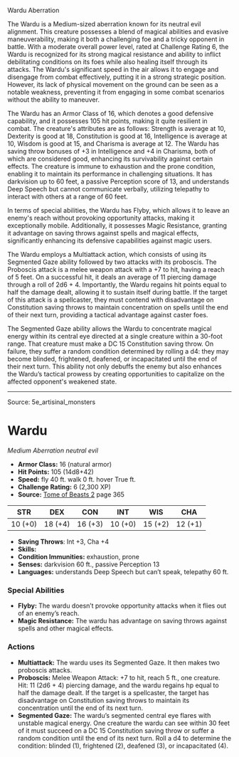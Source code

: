 <MonsterName/>Wardu</MonsterName>
<CreatureType/>Aberration</CreatureType>

<summary>The Wardu is a Medium-sized aberration known for its neutral evil alignment. This creature possesses a blend of magical abilities and evasive maneuverability, making it both a challenging foe and a tricky opponent in battle. With a moderate overall power level, rated at Challenge Rating 6, the Wardu is recognized for its strong magical resistance and ability to inflict debilitating conditions on its foes while also healing itself through its attacks. The Wardu's significant speed in the air allows it to engage and disengage from combat effectively, putting it in a strong strategic position. However, its lack of physical movement on the ground can be seen as a notable weakness, preventing it from engaging in some combat scenarios without the ability to maneuver.</summary>

<detail>

The Wardu has an Armor Class of 16, which denotes a good defensive capability, and it possesses 105 hit points, making it quite resilient in combat. The creature's attributes are as follows: Strength is average at 10, Dexterity is good at 18, Constitution is good at 16, Intelligence is average at 10, Wisdom is good at 15, and Charisma is average at 12. The Wardu has saving throw bonuses of +3 in Intelligence and +4 in Charisma, both of which are considered good, enhancing its survivability against certain effects. The creature is immune to exhaustion and the prone condition, enabling it to maintain its performance in challenging situations. It has darkvision up to 60 feet, a passive Perception score of 13, and understands Deep Speech but cannot communicate verbally, utilizing telepathy to interact with others at a range of 60 feet.

In terms of special abilities, the Wardu has Flyby, which allows it to leave an enemy's reach without provoking opportunity attacks, making it exceptionally mobile. Additionally, it possesses Magic Resistance, granting it advantage on saving throws against spells and magical effects, significantly enhancing its defensive capabilities against magic users.

The Wardu employs a Multiattack action, which consists of using its Segmented Gaze ability followed by two attacks with its proboscis. The Proboscis attack is a melee weapon attack with a +7 to hit, having a reach of 5 feet. On a successful hit, it deals an average of 11 piercing damage through a roll of 2d6 + 4. Importantly, the Wardu regains hit points equal to half the damage dealt, allowing it to sustain itself during battle. If the target of this attack is a spellcaster, they must contend with disadvantage on Constitution saving throws to maintain concentration on spells until the end of their next turn, providing a tactical advantage against caster foes.

The Segmented Gaze ability allows the Wardu to concentrate magical energy within its central eye directed at a single creature within a 30-foot range. That creature must make a DC 15 Constitution saving throw. On failure, they suffer a random condition determined by rolling a d4: they may become blinded, frightened, deafened, or incapacitated until the end of their next turn. This ability not only debuffs the enemy but also enhances the Wardu’s tactical prowess by creating opportunities to capitalize on the affected opponent's weakened state.</detail>



---

Source: 5e_artisinal_monsters

# Wardu

*Medium* *Aberration* *neutral evil*

- **Armor Class:** 16 (natural armor)
- **Hit Points:** 105 (14d8+42)
- **Speed:** fly 40 ft. walk 0 ft. hover True ft.
- **Challenge Rating:** 6 (2,300 XP)
- **Source:** [Tome of Beasts 2](https://koboldpress.com/kpstore/product/tome-of-beasts-2-for-5th-edition) page 365

| STR | DEX | CON | INT | WIS | CHA |
| --- | --- | --- | --- | --- | --- |
| 10 (+0) | 18 (+4) | 16 (+3) | 10 (+0) | 15 (+2) | 12 (+1) |

- **Saving Throws**: Int +3, Cha +4
- **Skills:** 
- **Condition Immunities:** exhaustion, prone
- **Senses:** darkvision 60 ft., passive Perception 13
- **Languages:** understands Deep Speech but can’t speak, telepathy 60 ft.

### Special Abilities

- **Flyby:** The wardu doesn’t provoke opportunity attacks when it flies out of an enemy’s reach.
- **Magic Resistance:** The wardu has advantage on saving throws against spells and other magical effects.

### Actions

- **Multiattack:** The wardu uses its Segmented Gaze. It then makes two proboscis attacks.
- **Proboscis:** Melee Weapon Attack: +7 to hit, reach 5 ft., one creature. Hit: 11 (2d6 + 4) piercing damage, and the wardu regains hp equal to half the damage dealt. If the target is a spellcaster, the target has disadvantage on Constitution saving throws to maintain its concentration until the end of its next turn.
- **Segmented Gaze:** The wardu’s segmented central eye flares with unstable magical energy. One creature the wardu can see within 30 feet of it must succeed on a DC 15 Constitution saving throw or suffer a random condition until the end of its next turn. Roll a d4 to determine the condition: blinded (1), frightened (2), deafened (3), or incapacitated (4).




